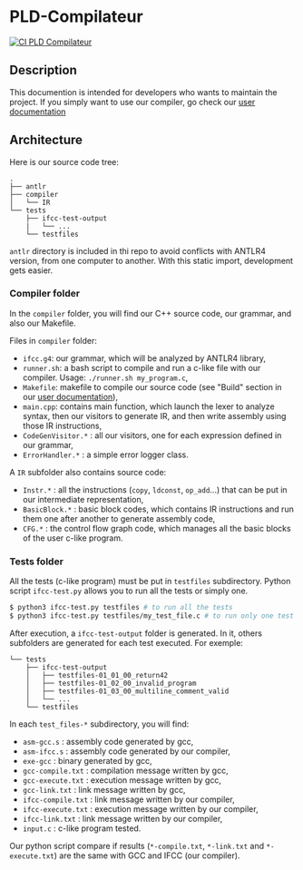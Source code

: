 # PLD-Compilateur
[![CI PLD Compilateur](https://github.com/BaptisteLalanne/PLD-Compilateur/actions/workflows/ci.yml/badge.svg?branch=master)](https://github.com/BaptisteLalanne/PLD-Compilateur/actions/workflows/ci.yml)

## Description

This documention is intended for developers who wants to maintain the project. If you simply want to use our compiler, go check our [user documentation](https://github.com/BaptisteLalanne/PLD-Compilateur/README.md)

## Architecture

Here is our source code tree:

```
.
├── antlr
├── compiler
│   └── IR
└── tests
    ├── ifcc-test-output
    |   └── ...
    └── testfiles
```

`antlr` directory is included in thi repo to avoid conflicts with ANTLR4 version, from one computer to another. With this static import, development gets easier.

### Compiler folder

In the `compiler` folder, you will find our C++ source code, our grammar, and also our Makefile.

Files in `compiler` folder:
- `ifcc.g4`: our grammar, which will be analyzed by ANTLR4 library,
- `runner.sh`: a bash script to compile and run a c-like file with our compiler. Usage: `./runner.sh my_program.c`,
- `Makefile`: makefile to compile our source code (see "Build" section in our [user documentation](https://github.com/BaptisteLalanne/PLD-Compilateur/README.md)),
- `main.cpp`: contains main function, which launch the lexer to analyze syntax, then our visitors to generate IR, and then write assembly using those IR instructions,
- `CodeGenVisitor.*` : all our visitors, one for each expression defined in our grammar,
- `ErrorHandler.*` : a simple error logger class.

A `IR` subfolder also contains source code:
- `Instr.*` : all the instructions (`copy`, `ldconst`, `op_add`...) that can be put in our intermediate representation,
- `BasicBlock.*` : basic block codes, which contains IR instructions and run them one after another to generate assembly code,
- `CFG.*` : the control flow graph code, which manages all the basic blocks of the user c-like program.


### Tests folder

All the tests (c-like program) must be put in `testfiles` subdirectory. Python script `ifcc-test.py` allows you to run all the tests or simply one.

```sh
$ python3 ifcc-test.py testfiles # to run all the tests
$ python3 ifcc-test.py testfiles/my_test_file.c # to run only one test
```

After execution, a `ifcc-test-output` folder is generated. In it, others subfolders are generated for each test executed. For exemple:

```
└── tests
    ├── ifcc-test-output
    │   ├── testfiles-01_01_00_return42
    │   ├── testfiles-01_02_00_invalid_program
    │   ├── testfiles-01_03_00_multiline_comment_valid
    │   └── ...
    └── testfiles
```

In each `test_files-*` subdirectory, you will find:
- `asm-gcc.s` : assembly code generated by gcc,
- `asm-ifcc.s` : assembly code generated by our compiler,
- `exe-gcc` : binary generated by gcc,
- `gcc-compile.txt` : compilation message written by gcc,
- `gcc-execute.txt` : execution message written by gcc,
- `gcc-link.txt` : link message written by gcc,
- `ifcc-compile.txt` : link message written by our compiler,
- `ifcc-execute.txt` : execution message written by our compiler,
- `ifcc-link.txt` : link message written by our compiler,
- `input.c` : c-like program tested.

Our python script compare if results (`*-compile.txt`, `*-link.txt` and `*-execute.txt`) are the same with GCC and IFCC (our compiler).